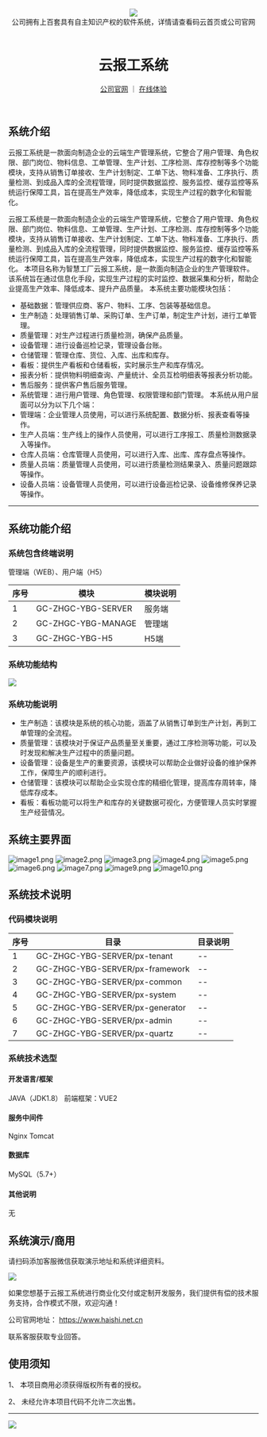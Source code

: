 <br/>

<div align="center" >
    <img src="https://www.haishi.net.cn/img/17f49ecef80e4c6248070c401a94c032.0ff19479.png" />
<br/>
<div>公司拥有上百套具有自主知识产权的软件系统，详情请查看码云首页或公司官网</div>
</div>

<div align="center">
<br/>
<h1>云报工系统</h1>

<a href="https://www.haishi.net.cn/">公司官网</a> ｜ <a href="https://www.haishi.net.cn/">在线体验</a>

<br/>

</div>


## 系统介绍


云报工系统是一款面向制造企业的云端生产管理系统，它整合了用户管理、角色权限、部门岗位、物料信息、工单管理、生产计划、工序检测、库存控制等多个功能模块，支持从销售订单接收、生产计划制定、工单下达、物料准备、工序执行、质量检测、到成品入库的全流程管理，同时提供数据监控、服务监控、缓存监控等系统运行保障工具，旨在提高生产效率，降低成本，实现生产过程的数字化和智能化。

云报工系统是一款面向制造企业的云端生产管理系统，它整合了用户管理、角色权限、部门岗位、物料信息、工单管理、生产计划、工序检测、库存控制等多个功能模块，支持从销售订单接收、生产计划制定、工单下达、物料准备、工序执行、质量检测、到成品入库的全流程管理，同时提供数据监控、服务监控、缓存监控等系统运行保障工具，旨在提高生产效率，降低成本，实现生产过程的数字化和智能化。
本项目名称为智慧工厂云报工系统，是一款面向制造企业的生产管理软件。该系统旨在通过信息化手段，实现生产过程的实时监控、数据采集和分析，帮助企业提高生产效率、降低成本、提升产品质量。
本系统主要功能模块包括：
- 基础数据：管理供应商、客户、物料、工序、包装等基础信息。
- 生产制造：处理销售订单、采购订单、生产订单，制定生产计划，进行工单管理。
- 质量管理：对生产过程进行质量检测，确保产品质量。
- 设备管理：进行设备巡检记录，管理设备台账。
- 仓储管理：管理仓库、货位、入库、出库和库存。
- 看板：提供生产看板和仓储看板，实时展示生产和库存情况。
- 报表分析：提供物料明细查询、产量统计、全员互检明细表等报表分析功能。
- 售后服务：提供客户售后服务管理。
- 系统管理：进行用户管理、角色管理、权限管理和部门管理。
本系统从用户层面可以分为以下几个端：
- 管理端：企业管理人员使用，可以进行系统配置、数据分析、报表查看等操作。
- 生产人员端：生产线上的操作人员使用，可以进行工序报工、质量检测数据录入等操作。
- 仓库人员端：仓库管理人员使用，可以进行入库、出库、库存盘点等操作。
- 质量人员端：质量管理人员使用，可以进行质量检测结果录入、质量问题跟踪等操作。
- 设备人员端：设备管理人员使用，可以进行设备巡检记录、设备维修保养记录等操作。
                


<hr/>

## 系统功能介绍

### 系统包含终端说明

管理端（WEB）、用户端（H5）

| 序号 | 模块               | 模块说明 |
| ---- | ------------------ | -------- |
| 1    | GC-ZHGC-YBG-SERVER | 服务端   |
| 2    | GC-ZHGC-YBG-MANAGE | 管理端   |
| 3    | GC-ZHGC-YBG-H5     | H5端     |

### 系统功能结构

![](./images/swdt.png)

### 系统功能说明

- 生产制造：该模块是系统的核心功能，涵盖了从销售订单到生产计划，再到工单管理的全流程。
- 质量管理：该模块对于保证产品质量至关重要，通过工序检测等功能，可以及时发现和解决生产过程中的质量问题。
- 设备管理：设备是生产的重要资源，该模块可以帮助企业做好设备的维护保养工作，保障生产的顺利进行。
- 仓储管理：该模块可以帮助企业实现仓库的精细化管理，提高库存周转率，降低库存成本。
- 看板：看板功能可以将生产和库存的关键数据可视化，方便管理人员实时掌握生产经营情况。

## 系统主要界面

![image1.png](http://codeimg.haishi.net.cn/GC-ZHGC-YBG_1.png)
![image2.png](http://codeimg.haishi.net.cn/GC-ZHGC-YBG_2.png)
![image3.png](http://codeimg.haishi.net.cn/GC-ZHGC-YBG_3.png)
![image4.png](http://codeimg.haishi.net.cn/GC-ZHGC-YBG_4.png)
![image5.png](http://codeimg.haishi.net.cn/GC-ZHGC-YBG_5.png)
![image6.png](http://codeimg.haishi.net.cn/GC-ZHGC-YBG_6.png)
![image7.png](http://codeimg.haishi.net.cn/GC-ZHGC-YBG_7.png)
![image9.png](http://codeimg.haishi.net.cn/GC-ZHGC-YBG_9.png)
![image10.png](http://codeimg.haishi.net.cn/GC-ZHGC-YBG_10.png)

## 系统技术说明

### 代码模块说明

| 序号 | 目录                            | 目录说明 |
| ---- | ------------------------------- | -------- |
| 1    | GC-ZHGC-YBG-SERVER/px-tenant    | --       |
| 2    | GC-ZHGC-YBG-SERVER/px-framework | --       |
| 3    | GC-ZHGC-YBG-SERVER/px-common    | --       |
| 4    | GC-ZHGC-YBG-SERVER/px-system    | --       |
| 5    | GC-ZHGC-YBG-SERVER/px-generator | --       |
| 6    | GC-ZHGC-YBG-SERVER/px-admin     | --       |
| 7    | GC-ZHGC-YBG-SERVER/px-quartz    | --       |

### 系统技术选型

#### 开发语言/框架

JAVA（JDK1.8）
前端框架：VUE2

#### 服务中间件

Nginx
Tomcat

#### 数据库

MySQL（5.7+）

#### 其他说明

无


## 系统演示/商用

请扫码添加客服微信获取演示地址和系统详细资料。

![](./images/kf.png)

如果您想基于云报工系统进行商业化交付或定制开发服务，我们提供有偿的技术服务支持，合作模式不限，欢迎沟通！

公司官网地址： <a href="https://www.haishi.net.cn/">https://www.haishi.net.cn</a>

联系客服获取专业回答。


## 使用须知

1、 本项目商用必须获得版权所有者的授权。

2、 未经允许本项目代码不允许二次出售。

<hr/>

![](./images/gsjj.png)